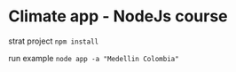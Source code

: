 # Climate app - NodeJs course

strat project ```npm install```

run example ```node app -a "Medellin Colombia"```